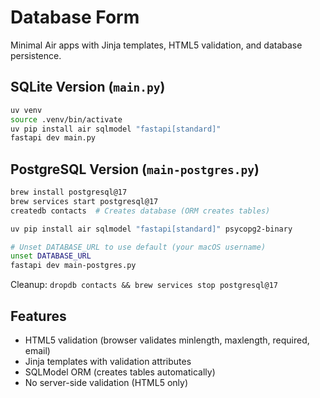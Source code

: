 # Database Form

Minimal Air apps with Jinja templates, HTML5 validation, and database persistence.

## SQLite Version (`main.py`)

```bash
uv venv
source .venv/bin/activate
uv pip install air sqlmodel "fastapi[standard]"
fastapi dev main.py
```

## PostgreSQL Version (`main-postgres.py`)

```bash
brew install postgresql@17
brew services start postgresql@17
createdb contacts  # Creates database (ORM creates tables)

uv pip install air sqlmodel "fastapi[standard]" psycopg2-binary

# Unset DATABASE_URL to use default (your macOS username)
unset DATABASE_URL
fastapi dev main-postgres.py
```

Cleanup: `dropdb contacts && brew services stop postgresql@17`

## Features

- HTML5 validation (browser validates minlength, maxlength, required, email)
- Jinja templates with validation attributes
- SQLModel ORM (creates tables automatically)
- No server-side validation (HTML5 only)

